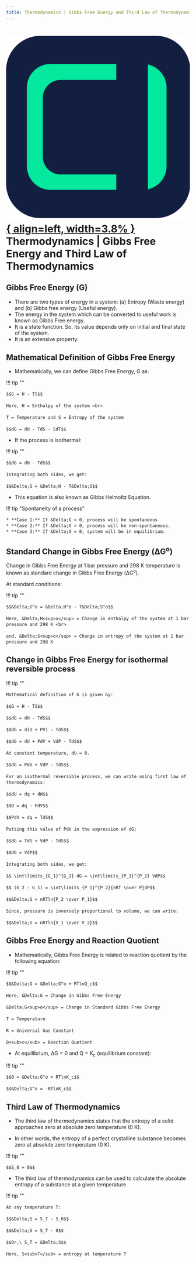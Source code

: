 ```yaml
---
title: Thermodynamics | Gibbs Free Energy and Third Law of Thermodynamics
---
```


# [![ChemistryEdu Logo](../../images/favicon.svg){ align=left, width=3.8% }](../../index.md)  Thermodynamics | Gibbs Free Energy and Third Law of Thermodynamics

## Gibbs Free Energy (G)

* There are two types of energy in a system: (a) Entropy (Waste energy) and (b) Gibbs free energy (Useful energy).
* The energy in the system which can be converted to useful work is known as Gibbs Free energy.
* It is a state function. So, its value depends only on initial and final state of the system.
* It is an extensive property.

## Mathematical Definition of Gibbs Free Energy

* Mathematically, we can define Gibbs Free Energy, G as:

!!! tip ""

    $$G = H - TS$$
    
    Here, H = Enthalpy of the system <br>
    
    T = Temperature and S = Entropy of the system
    
    $$dG = dH - TdS - SdT$$

* If the process is isothermal:

!!! tip ""

    $$dG = dH - TdS$$
    
    Integrating both sides, we get:
    
    $$&Delta;G = &Delta;H - T&Delta;S$$

* This equation is also known as Gibbs Helmoltz Equation.

!!! tip "Spontaneity of a process"

    * **Case 1:** If &Delta;G < 0, process will be spontaneous.
    * **Case 2:** If &Delta;G > 0, process will be non-spontaneous.
    * **Case 3:** If &Delta;G = 0, system will be in equilibrium.

## Standard Change in Gibbs Free Energy (&Delta;G<sup>o</sup>)

Change in Gibbs Free Energy at 1 bar pressure and 298 K temperature is known as standard change in Gibbs Free Energy (&Delta;G<sup>o</sup>).

At standard conditions:

!!! tip ""
    
    $$&Delta;G^o = &Delta;H^o - T&Delta;S^o$$
    
    Here, &Delta;H<sup>o</sup> = Change in enthalpy of the system at 1 bar pressure and 298 K <br>
    
    and, &Delta;S<sup>o</sup> = Change in entropy of the system at 1 bar pressure and 298 K

## Change in Gibbs Free Energy for isothermal reversible process

!!! tip ""

    Mathematical definition of G is given by:

    $$G = H - TS$$
    
    $$dG = dH - TdS$$
    
    $$dG = d(U + PV) - TdS$$
    
    $$dG = dU + PdV + VdP - TdS$$
    
    At constant temperature, dU = 0.
    
    $$dG = PdV + VdP - TdS$$
    
    For an isothermal reversible process, we can write using first law of thermodynamics:
    
    $$dU = dq + dW$$
    
    $$0 = dq - PdV$$
    
    $$PdV = dq = TdS$$
    
    Putting this value of PdV in the expression of dG:
    
    $$dG = TdS + VdP - TdS$$
    
    $$dG = VdP$$
    
    Integrating both sides, we get:
    
    $$ \int\limits_{G_1}^{G_2} dG = \int\limits_{P_1}^{P_2} VdP$$
    
    $$ (G_2 - G_1) = \int\limits_{P_1}^{P_2}{nRT \over P}dP$$
    
    $$&Delta;G = nRTln{P_2 \over P_1}$$
    
    Since, pressure is inversely proportional to volume, we can write:
    
    $$&Delta;G = nRTln{V_1 \over V_2}$$

## Gibbs Free Energy and Reaction Quotient

* Mathematically, Gibbs Free Energy is related to reaction quotient by the following equation:

!!! tip ""

    $$&Delta;G = &Delta;G^o + RTlnQ_c$$
    
    Here, &Delta;G = Change in Gibbs Free Energy
    
    &Delta;G<sup>o</sup> = Change in Standard Gibbs Free Energy
    
    T = Temperature
    
    R = Universal Gas Constant
    
    Q<sub>c</sub> = Reaction Quotient

* At equilibrium, &Delta;G = 0 and Q = K<sub>c</sub> (equilibrium constant):

!!! tip ""

    $$0 = &Delta;G^o + RTlnK_c$$
    
    $$&Delta;G^o = -RTlnK_c$$

## Third Law of Thermodynamics

* The third law of thermodynamics states that the entropy of a solid approaches zero at absolute zero temperature (0 K).
              
* In other words, the entropy of a perfect crystalline substance becomes zero at absolute zero temperature (0 K).

!!! tip ""

    $$S_0 = 0$$
              
* The third law of thermodynamics can be used to calculate the absolute entropy of a substance at a given temperature.

!!! tip ""

    At any temperature T:
                  
    $$&Delta;S = S_T - S_0$$
                  
    $$&Delta;S = S_T - 0$$
                  
    $$Or,\ S_T = &Delta;S$$
                  
    Here, S<sub>T</sub> = entropy at temperature T

